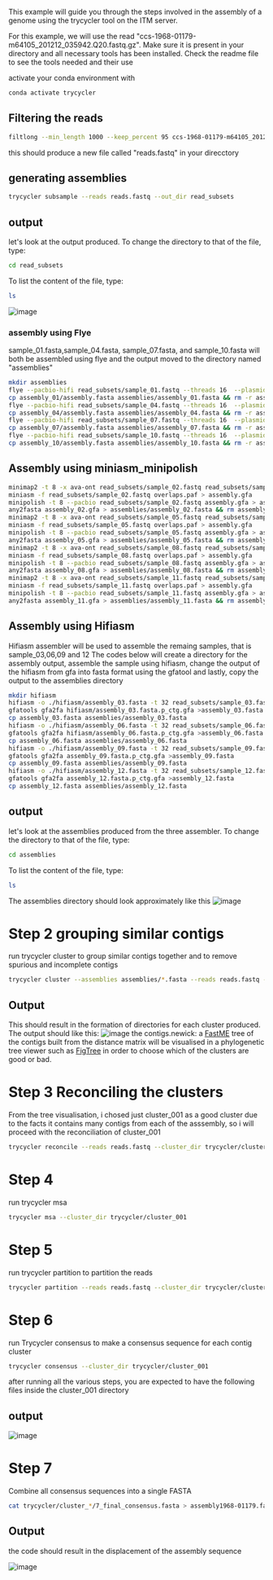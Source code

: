 This example will guide you through the steps involved in the assembly of a genome using the trycycler tool on the ITM server.

For this example, we will use the read "ccs-1968-01179-m64105_201212_035942.Q20.fastq.gz".
Make sure it is present in your directory and all necessary tools has been installed.
Check the readme file to see the tools needed and their use

activate your conda environment with 
```bash 
conda activate trycycler 
```
## Filtering the reads
```bash 
filtlong --min_length 1000 --keep_percent 95 ccs-1968-01179-m64105_201212_035942.Q20.fastq.gz > reads.fastq
```
this should produce a new file called "reads.fastq" in your direcctory

## generating assemblies 

```bash
trycycler subsample --reads reads.fastq --out_dir read_subsets
```
## output
let's look at the output produced.
To change the directory to that of the file, type:
```bash
cd read_subsets
```
To list the content of the file, type:
```bash
ls
```
![image](https://user-images.githubusercontent.com/84844757/121793418-05d6e300-cbff-11eb-808b-b12f1146506a.png)

### assembly using Flye
sample_01.fasta,sample_04.fasta, sample_07.fasta, and sample_10.fasta will both be assembled using flye and the output moved to the directory named "assemblies"
```bash
mkdir assemblies
flye --pacbio-hifi read_subsets/sample_01.fastq --threads 16  --plasmids --out-dir assembly_01
cp assembly_01/assembly.fasta assemblies/assembly_01.fasta && rm -r assembly_01
flye --pacbio-hifi read_subsets/sample_04.fastq --threads 16  --plasmids --out-dir assembly_04
cp assembly_04/assembly.fasta assemblies/assembly_04.fasta && rm -r assembly_04
flye --pacbio-hifi read_subsets/sample_07.fastq --threads 16  --plasmids --out-dir assembly_07
cp assembly_07/assembly.fasta assemblies/assembly_07.fasta && rm -r assembly_07
flye --pacbio-hifi read_subsets/sample_10.fastq --threads 16  --plasmids --out-dir assembly_10
cp assembly_10/assembly.fasta assemblies/assembly_10.fasta && rm -r assembly_10
```
## Assembly using miniasm_minipolish 

```bash
minimap2 -t 8 -x ava-ont read_subsets/sample_02.fastq read_subsets/sample_02.fastq > overlaps.paf
miniasm -f read_subsets/sample_02.fastq overlaps.paf > assembly.gfa
minipolish -t 8 --pacbio read_subsets/sample_02.fastq assembly.gfa > assembly_02.gfa
any2fasta assembly_02.gfa > assemblies/assembly_02.fasta && rm assembly_02.gfa overlaps.paf assembly.gfa
minimap2 -t 8 -x ava-ont read_subsets/sample_05.fastq read_subsets/sample_05.fastq > overlaps.paf
miniasm -f read_subsets/sample_05.fastq overlaps.paf > assembly.gfa
minipolish -t 8 --pacbio read_subsets/sample_05.fastq assembly.gfa > assembly_05.gfa
any2fasta assembly_05.gfa > assemblies/assembly_05.fasta && rm assembly_05.gfa overlaps.paf assembly.gfa
minimap2 -t 8 -x ava-ont read_subsets/sample_08.fastq read_subsets/sample_08.fastq > overlaps.paf
miniasm -f read_subsets/sample_08.fastq overlaps.paf > assembly.gfa
minipolish -t 8 --pacbio read_subsets/sample_08.fastq assembly.gfa > assembly_08.gfa
any2fasta assembly_08.gfa > assemblies/assembly_08.fasta && rm assembly_08.gfa overlaps.paf assembly.gfa
minimap2 -t 8 -x ava-ont read_subsets/sample_11.fastq read_subsets/sample_11.fastq > overlaps.paf
miniasm -f read_subsets/sample_11.fastq overlaps.paf > assembly.gfa
minipolish -t 8 --pacbio read_subsets/sample_11.fastq assembly.gfa > assembly_11.gfa
any2fasta assembly_11.gfa > assemblies/assembly_11.fasta && rm assembly_11.gfa overlaps.paf assembly.gfa
```
## Assembly using Hifiasm 
Hifiasm assembler will be used to assemble the remaing samples, that is sample_03,06,09 and 12
The codes below  will create a directory for the assembly output, assemble the sample using hifiasm,   change the output of the hifiasm from gfa into fasta format using the gfatool and lastly, copy the output to the assemblies directory 

```bash
mkdir hifiasm
hifiasm -o ./hifiasm/assembly_03.fasta -t 32 read_subsets/sample_03.fastq
gfatools gfa2fa hifiasm/assembly_03.fasta.p_ctg.gfa >assembly_03.fasta
cp assembly_03.fasta assemblies/assembly_03.fasta 
hifiasm -o ./hifiasm/assembly_06.fasta -t 32 read_subsets/sample_06.fastq
gfatools gfa2fa hifiasm/assembly_06.fasta.p_ctg.gfa >assembly_06.fasta
cp assembly_06.fasta assemblies/assembly_06.fasta
hifiasm -o ./hifiasm/assembly_09.fasta -t 32 read_subsets/sample_09.fastq
gfatools gfa2fa assembly_09.fasta.p_ctg.gfa >assembly_09.fasta
cp assembly_09.fasta assemblies/assembly_09.fasta
hifiasm -o ./hifiasm/assembly_12.fasta -t 32 read_subsets/sample_12.fastq
gfatools gfa2fa assembly_12.fasta.p_ctg.gfa >assembly_12.fasta
cp assembly_12.fasta assemblies/assembly_12.fasta
```
## output
let's look at the assemblies produced from the three assembler.
To change the directory to that of the file, type:
```bash
cd assemblies
```
To list the content of the file, type:
```bash
ls
```
The assemblies directory should look approximately like this
![image](https://user-images.githubusercontent.com/84844757/121817023-33637100-cc7f-11eb-8e8b-09cbb2bc18e6.png)


 # Step 2 grouping similar contigs 
run trycycler cluster to group similar contigs together and to remove spurious and incomplete contigs
```bash
trycycler cluster --assemblies assemblies/*.fasta --reads reads.fastq --out_dir trycycler
```
## Output
This should result in the formation of directories for each cluster produced.
The output should like this:
![image](https://user-images.githubusercontent.com/84844757/121816186-75d67f00-cc7a-11eb-9dc4-6428568501fb.png)
the contigs.newick: a [FastME](https://academic.oup.com/mbe/article/32/10/2798/1212138) tree of the contigs built from the distance matrix will be visualised in a phylogenetic tree viewer such as [FigTree](http://tree.bio.ed.ac.uk/software/figtree/) in order to choose which of the clusters are good or bad.


# Step 3 Reconciling the clusters
From the tree visualisation, i chosed just cluster_001 as a good cluster due to the facts it contains many contigs from each of the asssembly, so i will proceed with the reconciliation of cluster_001

```bash
trycycler reconcile --reads reads.fastq --cluster_dir trycycler/cluster_001
```

# Step 4
run trycycler msa 
```bash
trycycler msa --cluster_dir trycycler/cluster_001
```

# Step 5
run trycycler partition to partition the reads
```bash
trycycler partition --reads reads.fastq --cluster_dir trycycler/cluster_*
```
# Step 6
run Trycycler consensus to make a consensus sequence for each contig cluster
```bash
trycycler consensus --cluster_dir trycycler/cluster_001
```
after running all the various steps, you are expected to have the following files inside the cluster_001 directory
## output
![image](https://user-images.githubusercontent.com/84844757/121816636-0746f080-cc7d-11eb-9387-25ca5c31f9b9.png)
# Step 7
Combine all consensus sequences into a single FASTA
```bash
cat trycycler/cluster_*/7_final_consensus.fasta > assembly1968-01179.fasta
```
## Output
the code should result in the displacement of the assembly sequence

![image](https://user-images.githubusercontent.com/84844757/121819759-28184180-cc8f-11eb-9d90-9f5ad96413b4.png)


